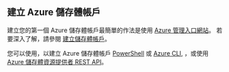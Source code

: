 ## 建立 Azure 儲存體帳戶

建立您的第一個 Azure 儲存體帳戶最簡單的作法是使用 [Azure 管理入口網站](https://manage.windowsazure.com)。 若要深入了解，請參閱 [建立儲存體帳戶](../articles/storage/storage-create-storage-account.md#create-a-storage-account)。

您可以使用，以建立 Azure 儲存體帳戶 [PowerShell](../articles/storage/storage-powershell-guide-full.md) 或 [Azure CLI](../articles/storage/storage-azure-cli.md), ，或使用 [Azure 儲存體資源提供者 REST API](https://msdn.microsoft.com/library/azure/mt163683.aspx)。
 

